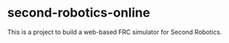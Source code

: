 # second-robotics-online
This is a project to build a web-based FRC simulator for Second Robotics. 
